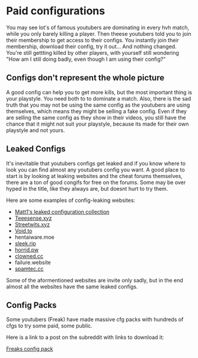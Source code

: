 # Paid configurations

You may see lot's of famous youtubers are dominating in every hvh match, while you only barely killing a player. Then theese youtubers told you to join their membership to get access to their configs. You instantly join their membership, download their config, try it out... And nothing changed. You're still gettting killed by other players, with yourself still wondering "How am I still doing badly, even though I am using their config?"

## Configs don't represent the whole picture

A good config can help you to get more kills, but the most important thing is your playstyle. You need both to to dominate a match. Also, there is the sad truth that you may not be using the same config as the youtubers are using themselves, which means they might be selling a fake config. Even if they are selling the same config as they show in their videos, you still have the chance that it might not suit your playstyle, because its made for their own playstyle and not yours.

## Leaked Configs

It's inevitable that youtubers configs get leaked and if you know where to look you can find almost any youtubers config you want. A good place to start is by looking at leaking websites and the cheat forums themselves, there are a ton of good congifs for free on the forums. Some may be over hyped in the title, like they always are, but doesnt hurt to try them.

Here are some examples of config-leaking websites:

* [Matt1's leaked configuration collection](https://old.reddit.com/r/Csgohacks/comments/f1wdlb/freak_config_pack_reuploaded/)
* [Teeesense.xyz](https://teeesense.xyz/forums/)
* [Streetwits.xyz](https://streetwits.xyz/forums/)
* [Void.to](https://void.to/)
* hentaiware.moe
* [sleek.rip](https://sleek.rip/home.php)
* [horrid.pw](https://horrid.pw/)
* [clowned.cc](https://forum.clowned.cc/)
* failure.website
* [spamtec.cc](http://spamtec.cc/)

Some of the aformentioned websites are invite only sadly, but in the end almost all the websites have the same leaked configs.

## Config Packs

Some youtubers (Freak) have made massive cfg packs with hundreds of cfgs to try some paid, some public.

Here is a link to a post on the subreddit with links to download it:

[Freaks config pack](https://www.reddit.com/r/Csgohacks/comments/f1wdlb/freak_config_pack_reuploaded/)